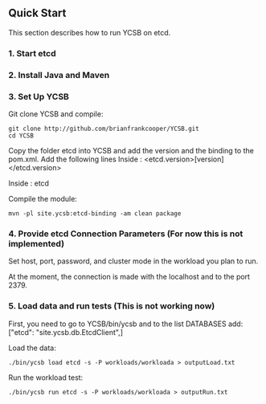 <!--
Copyright (c) 2014 - 2015 YCSB contributors. All rights reserved.

Licensed under the Apache License, Version 2.0 (the "License"); you
may not use this file except in compliance with the License. You
may obtain a copy of the License at

http://www.apache.org/licenses/LICENSE-2.0

Unless required by applicable law or agreed to in writing, software
distributed under the License is distributed on an "AS IS" BASIS,
WITHOUT WARRANTIES OR CONDITIONS OF ANY KIND, either express or
implied. See the License for the specific language governing
permissions and limitations under the License. See accompanying
LICENSE file.
-->

## Quick Start

This section describes how to run YCSB on etcd. 

### 1. Start etcd

### 2. Install Java and Maven

### 3. Set Up YCSB

Git clone YCSB and compile:

    git clone http://github.com/brianfrankcooper/YCSB.git
    cd YCSB
    
Copy the folder etcd into YCSB and add the version and the binding to the pom.xml. Add the following lines
Inside <properties>:
    <etcd.version>[version]</etcd.version>
    
Inside <modules>:
    <module>etcd</module>
    
Compile the module:

    mvn -pl site.ycsb:etcd-binding -am clean package

### 4. Provide etcd Connection Parameters (For now this is not implemented)
    
Set host, port, password, and cluster mode in the workload you plan to run. 

At the moment, the connection is made with the localhost and to the port 2379.

### 5. Load data and run tests (This is not working now)

First, you need to go to YCSB/bin/ycsb and to the list DATABASES add:
	["etcd": "site.ycsb.db.EtcdClient",]

Load the data:

    ./bin/ycsb load etcd -s -P workloads/workloada > outputLoad.txt

Run the workload test:

    ./bin/ycsb run etcd -s -P workloads/workloada > outputRun.txt

